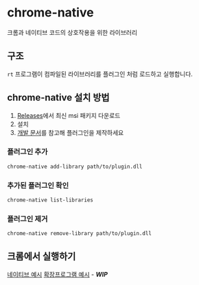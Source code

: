 # chrome-native
크롬과 네이티브 코드의 상호작용을 위한 라이브러리

## 구조
`rt` 프로그램이 컴파일된 라이브러리를 플러그인 처럼 로드하고 실행합니다.

## chrome-native 설치 방법
1. [Releases](/releases)에서 최신 msi 패키지 다운로드
2. 설치
3. [개발 문서](./docs)를 참고해 플러그인을 제작하세요

### 플러그인 추가
```bash
chrome-native add-library path/to/plugin.dll
```

### 추가된 플러그인 확인
```bash
chrome-native list-libraries
```

### 플러그인 제거
```bash
chrome-native remove-library path/to/plugin.dll
```

## 크롬에서 실행하기
[네이티브 예시](./example)
[확장프로그램 예시](./ext) - ***WIP***